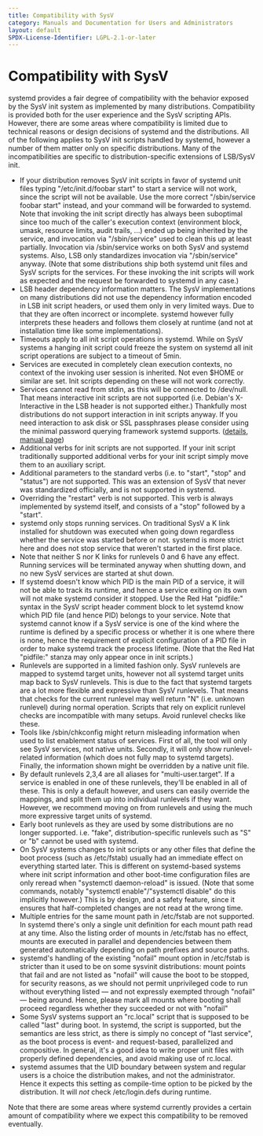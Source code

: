 ```yaml
---
title: Compatibility with SysV
category: Manuals and Documentation for Users and Administrators
layout: default
SPDX-License-Identifier: LGPL-2.1-or-later
---
```


# Compatibility with SysV

systemd provides a fair degree of compatibility with the behavior exposed by the SysV init system as implemented by many distributions.
Compatibility is provided both for the user experience and the SysV scripting APIs.
However, there are some areas where compatibility is limited due to technical reasons or design decisions of systemd and the distributions.
All of the following applies to SysV init scripts handled by systemd, however a number of them matter only on specific distributions.
Many of the incompatibilities are specific to distribution-specific extensions of LSB/SysV init.

* If your distribution removes SysV init scripts in favor of systemd unit files typing "/etc/init.d/foobar start" to start a service will not work, since the script will not be available. Use the more correct "/sbin/service foobar start" instead, and your command will be forwarded to systemd. Note that invoking the init script directly has always been suboptimal since too much of the caller's execution context (environment block, umask, resource limits, audit trails, ...) ended up being inherited by the service, and invocation via "/sbin/service" used to clean this up at least partially. Invocation via /sbin/service works on both SysV and systemd systems. Also, LSB only standardizes invocation via "/sbin/service" anyway. (Note that some distributions ship both systemd unit files and SysV scripts for the services. For these invoking the init scripts will work as expected and the request be forwarded to systemd in any case.)
* LSB header dependency information matters. The SysV implementations on many distributions did not use the dependency information encoded in LSB init script headers, or used them only in very limited ways. Due to that they are often incorrect or incomplete. systemd however fully interprets these headers and follows them closely at runtime (and not at installation time like some implementations).
* Timeouts apply to all init script operations in systemd. While on SysV systems a hanging init script could freeze the system on systemd all init script operations are subject to a timeout of 5min.
* Services are executed in completely clean execution contexts, no context of the invoking user session is inherited. Not even $HOME or similar are set. Init scripts depending on these will not work correctly.
* Services cannot read from stdin, as this will be connected to /dev/null. That means interactive init scripts are not supported (i.e. Debian's X-Interactive in the LSB header is not supported either.) Thankfully most distributions do not support interaction in init scripts anyway. If you need interaction to ask disk or SSL passphrases please consider using the minimal password querying framework systemd supports. ([details](/PASSWORD_AGENTS), [manual page](http://0pointer.de/public/systemd-man/systemd-ask-password.html))
* Additional verbs for init scripts are not supported. If your init script traditionally supported additional verbs for your init script simply move them to an auxiliary script.
* Additional parameters to the standard verbs (i.e. to "start", "stop" and "status") are not supported. This was an extension of SysV that never was standardized officially, and is not supported in systemd.
* Overriding the "restart" verb is not supported. This verb is always implemented by systemd itself, and consists of a "stop" followed by a "start".
* systemd only stops running services. On traditional SysV a K link installed for shutdown was executed when going down regardless whether the service was started before or not. systemd is more strict here and does not stop service that weren't started in the first place.
* Note that neither S nor K links for runlevels 0 and 6 have any effect. Running services will be terminated anyway when shutting down, and no new SysV services are started at shut down.
* If systemd doesn't know which PID is the main PID of a service, it will not be able to track its runtime, and hence a service exiting on its own will not make systemd consider it stopped. Use the Red Hat "pidfile:" syntax in the SysV script header comment block to let systemd know which PID file (and hence PID) belongs to your service. Note that systemd cannot know if a SysV service is one of the kind where the runtime is defined by a specific process or whether it is one where there is none, hence the requirement of explicit configuration of a PID file in order to make systemd track the process lifetime. (Note that the Red Hat "pidfile:" stanza may only appear once in init scripts.)
* Runlevels are supported in a limited fashion only. SysV runlevels are mapped to systemd target units, however not all systemd target units map back to SysV runlevels. This is due to the fact that systemd targets are a lot more flexible and expressive than SysV runlevels. That means that checks for the current runlevel may well return "N" (i.e. unknown runlevel) during normal operation. Scripts that rely on explicit runlevel checks are incompatible with many setups. Avoid runlevel checks like these.
* Tools like /sbin/chkconfig might return misleading information when used to list enablement status of services. First of all, the tool will only see SysV services, not native units. Secondly, it will only show runlevel-related information (which does not fully map to systemd targets). Finally, the information shown might be overridden by a native unit file.
* By default runlevels 2,3,4 are all aliases for "multi-user.target". If a service is enabled in one of these runlevels, they'll be enabled in all of these. This is only a default however, and users can easily override the mappings, and split them up into individual runlevels if they want. However, we recommend moving on from runlevels and using the much more expressive target units of systemd.
* Early boot runlevels as they are used by some distributions are no longer supported. i.e. "fake", distribution-specific runlevels such as "S" or "b" cannot be used with systemd.
* On SysV systems changes to init scripts or any other files that define the boot process (such as /etc/fstab) usually had an immediate effect on everything started later. This is different on systemd-based systems where init script information and other boot-time configuration files are only reread when "systemctl daemon-reload" is issued. (Note that some commands, notably "systemctl enable"/"systemctl disable" do this implicitly however.) This is by design, and a safety feature, since it ensures that half-completed changes are not read at the wrong time.
* Multiple entries for the same mount path in /etc/fstab are not supported. In systemd there's only a single unit definition for each mount path read at any time. Also the listing order of mounts in /etc/fstab has no effect, mounts are executed in parallel and dependencies between them generated automatically depending on path prefixes and source paths.
* systemd's handling of the existing "nofail" mount option in /etc/fstab is stricter than it used to be on some sysvinit distributions: mount points that fail and are not listed as "nofail" will cause the boot to be stopped, for security reasons, as we should not permit unprivileged code to run without everything listed — and not expressly exempted through "nofail" — being around. Hence, please mark all mounts where booting shall proceed regardless whether they succeeded or not with "nofail"
* Some SysV systems support an "rc.local" script that is supposed to be called "last" during boot. In systemd, the script is supported, but the semantics are less strict, as there is simply no concept of "last service", as the boot process is event- and request-based, parallelized and compositive. In general, it's a good idea to write proper unit files with properly defined dependencies, and avoid making use of rc.local.
* systemd assumes that the UID boundary between system and regular users is a choice the distribution makes, and not the administrator. Hence it expects this setting as compile-time option to be picked by the distribution. It will _not_ check /etc/login.defs during runtime.

Note that there are some areas where systemd currently provides a certain amount of compatibility where we expect this compatibility to be removed eventually.
